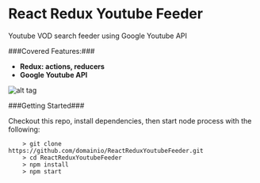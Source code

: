 # React Redux Youtube Feeder

Youtube VOD search feeder using Google Youtube API


###Covered Features:###

* __Redux: actions, reducers__
* __Google Youtube API__


![alt tag](https://lh4.googleusercontent.com/IHAaNuUOsFe2K5oGO56PQzhxHyLSOYR09tO2Yljlu44lY4GUBYp0SDWpwL8MpoDV_3mi4Xx0fJLwSJw=w1366-h642-rw)


###Getting Started###

Checkout this repo, install dependencies, then start node process with the following:

```
	> git clone https://github.com/domainio/ReactReduxYoutubeFeeder.git
	> cd ReactReduxYoutubeFeeder
	> npm install
	> npm start
```

